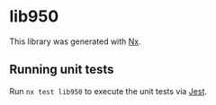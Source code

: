 # lib950

This library was generated with [Nx](https://nx.dev).

## Running unit tests

Run `nx test lib950` to execute the unit tests via [Jest](https://jestjs.io).
